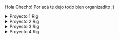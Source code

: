 Hola Checho! Por acá te dejo todo bien organizadito ;)



<details>
  <summary> Proyecto 1 Rig </summary>

![image](https://github.com/user-attachments/assets/e33e74d8-12e2-4f93-a564-87d93b5a51e6)


![image](https://github.com/user-attachments/assets/4fbd56e3-59b2-4513-a694-f7013ffc00b9)


https://github.com/user-attachments/assets/bd03cb67-45f7-4eb1-a8e5-44e0bc081515




</details>

<details>
  <summary> Proyecto 2 Rig </summary>






</details>
<details>
  <summary> Proyecto 3 Rig </summary>





</details>
<details>
  <summary> Proyecto 4 Rig </summary>





</details>
